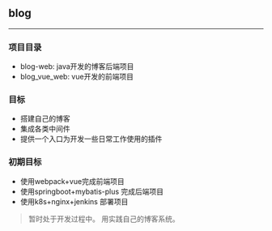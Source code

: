 ## blog

---

### 项目目录
 - blog-web: java开发的博客后端项目
 - blog_vue_web: vue开发的前端项目

### 目标 
 - 搭建自己的博客
 - 集成各类中间件
 - 提供一个入口为开发一些日常工作使用的插件

### 初期目标
 - 使用webpack+vue完成前端项目
 - 使用springboot+mybatis-plus 完成后端项目
 - 使用k8s+nginx+jenkins 部署项目

> 暂时处于开发过程中。 用实践自己的博客系统。
